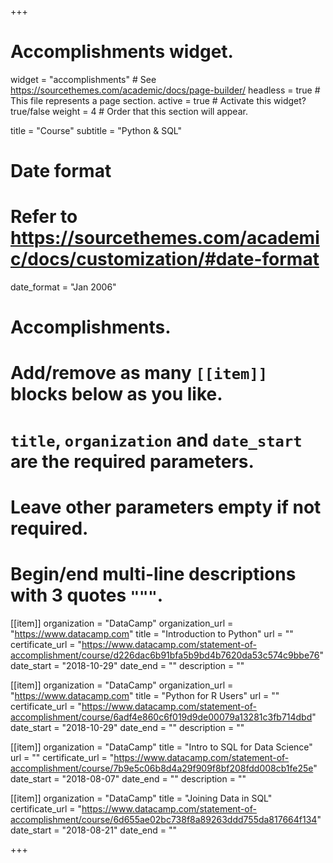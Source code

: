 +++
# Accomplishments widget.
widget = "accomplishments"  # See https://sourcethemes.com/academic/docs/page-builder/
headless = true  # This file represents a page section.
active = true  # Activate this widget? true/false
weight = 4  # Order that this section will appear.

title = "Course"
subtitle = "Python & SQL"

# Date format
#   Refer to https://sourcethemes.com/academic/docs/customization/#date-format
date_format = "Jan 2006"

# Accomplishments.
#   Add/remove as many `[[item]]` blocks below as you like.
#   `title`, `organization` and `date_start` are the required parameters.
#   Leave other parameters empty if not required.
#   Begin/end multi-line descriptions with 3 quotes `"""`.


[[item]]
  organization = "DataCamp"
  organization_url = "https://www.datacamp.com"
  title = "Introduction to Python"
  url = ""
  certificate_url = "https://www.datacamp.com/statement-of-accomplishment/course/d226dac6b91bfa5b9bd4b7620da53c574c9bbe76"
  date_start = "2018-10-29"
  date_end = ""
  description = ""
  
[[item]]
  organization = "DataCamp"
  organization_url = "https://www.datacamp.com"
  title = "Python for R Users"
  url = ""
  certificate_url = "https://www.datacamp.com/statement-of-accomplishment/course/6adf4e860c6f019d9de00079a13281c3fb714dbd"
  date_start = "2018-10-29"
  date_end = ""
  description = ""  
  
[[item]]
  organization = "DataCamp"
  title = "Intro to SQL for Data Science"
  url = ""
  certificate_url = "https://www.datacamp.com/statement-of-accomplishment/course/7b9e5c06b8d4a29f909f8bf208fdd008cb1fe25e"
  date_start = "2018-08-07"
  date_end = ""
  description = ""

[[item]]
  organization = "DataCamp"
  title = "Joining Data in SQL"
  certificate_url = "https://www.datacamp.com/statement-of-accomplishment/course/6d655ae02bc738f8a89263ddd755da817664f134"
  date_start = "2018-08-21"
  date_end = ""
  


+++
